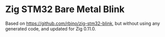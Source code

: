 # Zig STM32 Bare Metal Blink

Based on https://github.com/rbino/zig-stm32-blink, but without using any generated code, and updated for Zig 0.11.0.
